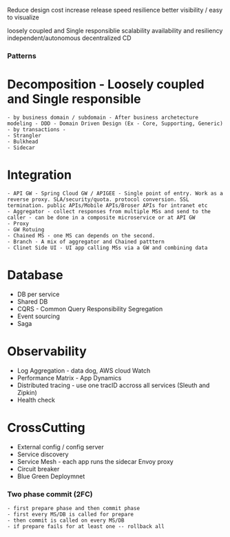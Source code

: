 
Reduce design cost
increase release speed
resilience
better visibility / easy to visualize


loosely coupled and Single responsiblie
scalability
availability and resiliency 
independent/autonomous
decentralized
CD

### Patterns

# Decomposition - Loosely coupled and Single responsible
    - by business domain / subdomain - After business archetecture modeling - DDD - Domain Driven Design (Ex - Core, Supporting, Generic)
    - by transactions - 
    - Strangler
    - Bulkhead
    - Sidecar

# Integration
    - API GW - Spring Cloud GW / APIGEE - Single point of entry. Work as a reverse proxy. SLA/security/quota. protocol conversion. SSL termination. public APIs/Mobile APIs/Broser APIs for intranet etc
    - Aggregator - collect responses from multiple MSs and send to the caller - can be done in a composite microservice or at API GW
    - Proxy
    - GW Rotuing
    - Chained MS - one MS can depends on the second. 
    - Branch - A mix of aggregator and Chained patttern
    - Clinet Side UI - UI app calling MSs via a GW and combining data

# Database
   - DB per service 
   - Shared DB
   - CQRS - Common Query Responsibility Segregation
   - Event sourcing
   - Saga

# Observability
   - Log Aggregation - data dog, AWS cloud Watch
   - Performance Matrix - App Dynamics
   - Distributed tracing - use one tracID accross all services (Sleuth and Zipkin)
   - Health check

# CrossCutting
   - External config / config server
   -  Service discovery
   -  Service Mesh - each app runs the sidecar Envoy proxy
   -  Circuit breaker
   -  Blue Green Deploymnet




### Two phase commit (2FC)
    - first prepare phase and then commit phase
    - first every MS/DB is called for prepare
    - then commit is called on every MS/DB
    - if prepare fails for at least one -- rollback all

